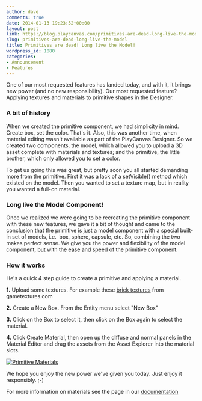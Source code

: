 ```yaml
---
author: dave
comments: true
date: 2014-01-13 19:23:52+00:00
layout: post
link: https://blog.playcanvas.com/primitives-are-dead-long-live-the-model/
slug: primitives-are-dead-long-live-the-model
title: Primitives are dead! Long live the Model!
wordpress_id: 1080
categories:
- Announcement
- Features
---
```


One of our most requested features has landed today, and with it, it brings new power (and no new responsibility). Our most requested feature? Applying textures and materials to primitive shapes in the Designer.


### A bit of history


When we created the primitive component, we had simplicity in mind. Create box, set the color. That's it. Also, this was another time, when material editing wasn't available as part of the PlayCanvas Designer. So we created two components, the model, which allowed you to upload a 3D asset complete with materials and textures; and the primitive, the little brother, which only allowed you to set a color.

To get us going this was great, but pretty soon you all started demanding more from the primitive. First it was a lack of a setVisible() method which existed on the model. Then you wanted to set a texture map, but in reality you wanted a full-on material.


### Long live the Model Component!


Once we realized we were going to be recreating the primitive component with these new features, we gave it a bit of thought and came to the conclusion that the primitive is just a model component with a special built-in set of models, i.e.  box, sphere, capsule, etc. So, combining the two makes perfect sense. We give you the power and flexibility of the model component, but with the ease and speed of the primitive component.


### How it works


He's a quick 4 step guide to create a primitive and applying a material.

**1.** Upload some textures. For example these [brick textures](http://opengameart.org/content/urban-texture-pack-from-gametexturescom) from gametextures.com

**2.** Create a New Box. From the Entity menu select "New Box"

**3.** Click on the Box to select it, then click on the Box again to select the material.

**4.** Click Create Material, then open up the diffuse and normal panels in the Material Editor and drag the assets from the Asset Explorer into the material slots.


[![Primitive Materials](https://blog.playcanvas.com/wp-content/uploads/2014/01/primitive_materials.png)](http://blog.playcanvas.com/wp-content/uploads/2014/01/primitive_materials.png)


We hope you enjoy the new power we've given you today. Just enjoy it responsibly. ;-)

For more information on materials see the page in our [documentation](http://developer.playcanvas.com/content_creation/materials.html)
